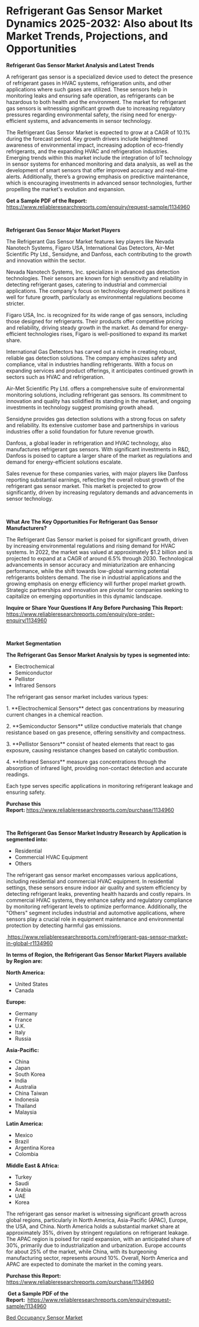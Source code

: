 <p><h1>Refrigerant Gas Sensor Market Dynamics 2025-2032: Also about Its Market Trends, Projections, and Opportunities</h1></p><p><strong>Refrigerant Gas Sensor Market Analysis and Latest Trends</strong></p>
<p><p>A refrigerant gas sensor is a specialized device used to detect the presence of refrigerant gases in HVAC systems, refrigeration units, and other applications where such gases are utilized. These sensors help in monitoring leaks and ensuring safe operation, as refrigerants can be hazardous to both health and the environment. The market for refrigerant gas sensors is witnessing significant growth due to increasing regulatory pressures regarding environmental safety, the rising need for energy-efficient systems, and advancements in sensor technology.</p><p>The Refrigerant Gas Sensor Market is expected to grow at a CAGR of 10.1% during the forecast period. Key growth drivers include heightened awareness of environmental impact, increasing adoption of eco-friendly refrigerants, and the expanding HVAC and refrigeration industries. Emerging trends within this market include the integration of IoT technology in sensor systems for enhanced monitoring and data analysis, as well as the development of smart sensors that offer improved accuracy and real-time alerts. Additionally, there’s a growing emphasis on predictive maintenance, which is encouraging investments in advanced sensor technologies, further propelling the market's evolution and expansion.</p></p>
<p><strong>Get a Sample PDF of the Report:&nbsp;</strong> <a href="https://www.reliableresearchreports.com/enquiry/request-sample/1134960?utm_campaign=2294&utm_medium=2&utm_source=Github&utm_content=ia&utm_term=10022025&utm_id=refrigerant-gas-sensor">https://www.reliableresearchreports.com/enquiry/request-sample/1134960</a></p>
<p>&nbsp;</p>
<p><strong>Refrigerant Gas Sensor Major Market Players</strong></p>
<p><p>The Refrigerant Gas Sensor Market features key players like Nevada Nanotech Systems, Figaro USA, International Gas Detectors, Air-Met Scientific Pty Ltd., Sensidyne, and Danfoss, each contributing to the growth and innovation within the sector.</p><p>Nevada Nanotech Systems, Inc. specializes in advanced gas detection technologies. Their sensors are known for high sensitivity and reliability in detecting refrigerant gases, catering to industrial and commercial applications. The company's focus on technology development positions it well for future growth, particularly as environmental regulations become stricter.</p><p>Figaro USA, Inc. is recognized for its wide range of gas sensors, including those designed for refrigerants. Their products offer competitive pricing and reliability, driving steady growth in the market. As demand for energy-efficient technologies rises, Figaro is well-positioned to expand its market share.</p><p>International Gas Detectors has carved out a niche in creating robust, reliable gas detection solutions. The company emphasizes safety and compliance, vital in industries handling refrigerants. With a focus on expanding services and product offerings, it anticipates continued growth in sectors such as HVAC and refrigeration.</p><p>Air-Met Scientific Pty Ltd. offers a comprehensive suite of environmental monitoring solutions, including refrigerant gas sensors. Its commitment to innovation and quality has solidified its standing in the market, and ongoing investments in technology suggest promising growth ahead.</p><p>Sensidyne provides gas detection solutions with a strong focus on safety and reliability. Its extensive customer base and partnerships in various industries offer a solid foundation for future revenue growth.</p><p>Danfoss, a global leader in refrigeration and HVAC technology, also manufactures refrigerant gas sensors. With significant investments in R&D, Danfoss is poised to capture a larger share of the market as regulations and demand for energy-efficient solutions escalate.</p><p>Sales revenue for these companies varies, with major players like Danfoss reporting substantial earnings, reflecting the overall robust growth of the refrigerant gas sensor market. This market is projected to grow significantly, driven by increasing regulatory demands and advancements in sensor technology.</p></p>
<p>&nbsp;</p>
<p><strong>What Are The Key Opportunities For Refrigerant Gas Sensor Manufacturers?</strong></p>
<p><p>The Refrigerant Gas Sensor market is poised for significant growth, driven by increasing environmental regulations and rising demand for HVAC systems. In 2022, the market was valued at approximately $1.2 billion and is projected to expand at a CAGR of around 6.5% through 2030. Technological advancements in sensor accuracy and miniaturization are enhancing performance, while the shift towards low-global warming potential refrigerants bolsters demand. The rise in industrial applications and the growing emphasis on energy efficiency will further propel market growth. Strategic partnerships and innovation are pivotal for companies seeking to capitalize on emerging opportunities in this dynamic landscape.</p></p>
<p><strong>Inquire or Share Your Questions If Any Before Purchasing This Report:</strong> <a href="https://www.reliableresearchreports.com/enquiry/pre-order-enquiry/1134960?utm_campaign=2294&utm_medium=2&utm_source=Github&utm_content=ia&utm_term=10022025&utm_id=refrigerant-gas-sensor">https://www.reliableresearchreports.com/enquiry/pre-order-enquiry/1134960</a></p>
<p>&nbsp;</p>
<p><strong>Market Segmentation</strong></p>
<p><strong>The Refrigerant Gas Sensor Market Analysis by types is segmented into:</strong></p>
<p><ul><li>Electrochemical</li><li>Semiconductor</li><li>Pellistor</li><li>Infrared Sensors</li></ul></p>
<p><p>The refrigerant gas sensor market includes various types: </p><p>1. **Electrochemical Sensors** detect gas concentrations by measuring current changes in a chemical reaction.</p><p>2. **Semiconductor Sensors** utilize conductive materials that change resistance based on gas presence, offering sensitivity and compactness.</p><p>3. **Pellistor Sensors** consist of heated elements that react to gas exposure, causing resistance changes based on catalytic combustion.</p><p>4. **Infrared Sensors** measure gas concentrations through the absorption of infrared light, providing non-contact detection and accurate readings. </p><p>Each type serves specific applications in monitoring refrigerant leakage and ensuring safety.</p></p>
<p><strong>Purchase this Report:&nbsp;</strong><a href="https://www.reliableresearchreports.com/purchase/1134960?utm_campaign=2294&utm_medium=2&utm_source=Github&utm_content=ia&utm_term=10022025&utm_id=refrigerant-gas-sensor">https://www.reliableresearchreports.com/purchase/1134960</a></p>
<p>&nbsp;</p>
<p><strong>The Refrigerant Gas Sensor Market Industry Research by Application is segmented into:</strong></p>
<p><ul><li>Residential</li><li>Commercial HVAC Equipment</li><li>Others</li></ul></p>
<p><p>The refrigerant gas sensor market encompasses various applications, including residential and commercial HVAC equipment. In residential settings, these sensors ensure indoor air quality and system efficiency by detecting refrigerant leaks, preventing health hazards and costly repairs. In commercial HVAC systems, they enhance safety and regulatory compliance by monitoring refrigerant levels to optimize performance. Additionally, the "Others" segment includes industrial and automotive applications, where sensors play a crucial role in equipment maintenance and environmental protection by detecting harmful gas emissions.</p></p>
<p><a href="https://www.reliableresearchreports.com/refrigerant-gas-sensor-market-in-global-r1134960?utm_campaign=2294&utm_medium=2&utm_source=Github&utm_content=ia&utm_term=10022025&utm_id=refrigerant-gas-sensor">&nbsp;https://www.reliableresearchreports.com/refrigerant-gas-sensor-market-in-global-r1134960</a></p>
<p><strong>In terms of Region, the Refrigerant Gas Sensor Market Players available by Region are:</strong></p>
<p>
    <p> <strong> North America: </strong>
        <ul>
            <li>United States</li>
            <li>Canada</li>
        </ul>
        </p> 
    <p> <strong> Europe: </strong>
        <ul>
            <li>Germany</li>
            <li>France</li>
            <li>U.K.</li>
            <li>Italy</li>
            <li>Russia</li>
        </ul>
        </p> 
    <p> <strong> Asia-Pacific: </strong>
        <ul>
            <li>China</li>
            <li>Japan</li>
            <li>South Korea</li>
            <li>India</li>
            <li>Australia</li>
            <li>China Taiwan</li>
            <li>Indonesia</li>
            <li>Thailand</li>
            <li>Malaysia</li>
        </ul>
        </p> 
    <p> <strong> Latin America: </strong>
        <ul>
            <li>Mexico</li>
            <li>Brazil</li>
            <li>Argentina Korea</li>
            <li>Colombia</li>
        </ul>
        </p> 
    <p> <strong> Middle East & Africa: </strong>
        <ul>
            <li>Turkey</li>
            <li>Saudi</li>
            <li>Arabia</li>
            <li>UAE</li>
            <li>Korea</li>
        </ul>
    </p>
    </p>
<p><p>The refrigerant gas sensor market is witnessing significant growth across global regions, particularly in North America, Asia-Pacific (APAC), Europe, the USA, and China. North America holds a substantial market share at approximately 35%, driven by stringent regulations on refrigerant leakage. The APAC region is poised for rapid expansion, with an anticipated share of 30%, primarily due to industrialization and urbanization. Europe accounts for about 25% of the market, while China, with its burgeoning manufacturing sector, represents around 10%. Overall, North America and APAC are expected to dominate the market in the coming years.</p></p>
<p><strong>Purchase this Report: </strong><a href="https://www.reliableresearchreports.com/purchase/1134960?utm_campaign=2294&utm_medium=2&utm_source=Github&utm_content=ia&utm_term=10022025&utm_id=refrigerant-gas-sensor">https://www.reliableresearchreports.com/purchase/1134960</a></p>
<p>&nbsp;<strong>Get a Sample PDF of the Report:&nbsp;&nbsp;</strong><a href="https://www.reliableresearchreports.com/enquiry/request-sample/1134960?utm_campaign=2294&utm_medium=2&utm_source=Github&utm_content=ia&utm_term=10022025&utm_id=refrigerant-gas-sensor">https://www.reliableresearchreports.com/enquiry/request-sample/1134960</a></p>
<p><strong></strong></p>
<p><p><a href="https://github.com/antonioc6hal/Market-Research-Report-List-1/blob/main/bed-occupancy-sensor-market.md?utm_campaign=2294&utm_medium=2&utm_source=Github&utm_content=ia&utm_term=10022025&utm_id=refrigerant-gas-sensor">Bed Occupancy Sensor Market</a></p></p>